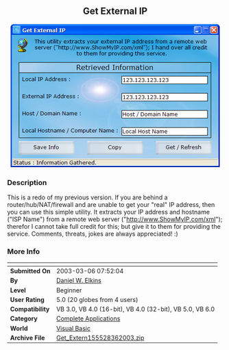 ﻿<div align="center">

## Get External IP

<img src="PIC20033695519255.gif">
</div>

### Description

This is a redo of my previous version. If you are behind a router/hub/NAT/firewall and are unable to get your "real" IP address, then you can use this simple utility. It extracts your IP address and hostname ("ISP Name") from a remote web server ("http://www.ShowMyIP.com/xml"); therefor I cannot take full credit for this; but give it to them for providing the service. Comments, threats, jokes are always appreciated! :)
 
### More Info
 


<span>             |<span>
---                |---
**Submitted On**   |2003-03-06 07:52:04
**By**             |[Daniel W\. Elkins](https://github.com/Planet-Source-Code/PSCIndex/blob/master/ByAuthor/daniel-w-elkins.md)
**Level**          |Beginner
**User Rating**    |5.0 (20 globes from 4 users)
**Compatibility**  |VB 3\.0, VB 4\.0 \(16\-bit\), VB 4\.0 \(32\-bit\), VB 5\.0, VB 6\.0
**Category**       |[Complete Applications](https://github.com/Planet-Source-Code/PSCIndex/blob/master/ByCategory/complete-applications__1-27.md)
**World**          |[Visual Basic](https://github.com/Planet-Source-Code/PSCIndex/blob/master/ByWorld/visual-basic.md)
**Archive File**   |[Get\_Extern155528362003\.zip](https://github.com/Planet-Source-Code/daniel-w-elkins-get-external-ip__1-43790/archive/master.zip)








